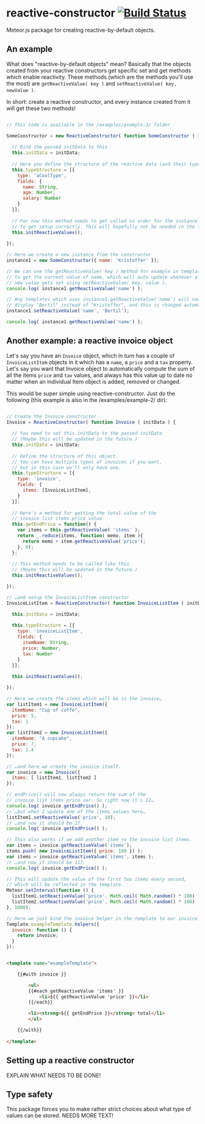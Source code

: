 # reactive-constructor [![Build Status](https://travis-ci.org/krstffr/reactive-constructor.svg)](https://travis-ci.org/krstffr/reactive-constructor)

Meteor.js package for creating reactive-by-default objects.

## An example

What does "reactive-by-default objects" mean? Basically that the objects created from your reactive constructors get specific set and get methods which enable reactivity. These methods (which are the methods you'll use the most) are ```getReactiveValue( key )``` and ```setReactiveValue( key, newValue )```.

In short: create a reactive constructor, and every instance created from it will get these two methods!

```javascript

// This code is available in the /examples/example-3/ folder

SomeConstructor = new ReactiveConstructor( function SomeConstructor ( initData ) {
  
  // Bind the passed initData to this
  this.initData = initData;
  
  // Here you define the structure of the reactive data (and their types!)
  this.typeStructure = [{
    type: 'aCoolType',
    fields: {
      name: String,
      age: Number,
      salary: Number
    }
  }];
  
  // For now this method needs to get called in order for the instance
  // to get setup correctly. This will hopefully not be needed in the future.
  this.initReactiveValues();
  
});

// Here we create a new instance from the constructor
instance1 = new SomeConstructor({ name: 'Kristoffer' });

// We can use the getReactiveValue( key ) method for example in templates
// to get the current value of name, which will auto update whenever a
// new value gets set using setReactiveValue( key, value ).
console.log( instance1.getReactiveValue('name') );

// Any templates which uses instance1.getReactiveValue('name') will now
// display "Bertil" instead of "Kristoffer", and this is changed automatically.
instance1.setReactiveValue('name', 'Bertil');

console.log( instance1.getReactiveValue('name') );

```

## Another example: a reactive invoice object

Let's say you have an ```Invoice``` object, which in turn has a couple of ```InvoiceListItem``` objects in it which has a ```name```, a ```price``` and a ```tax``` property. Let's say you want that Invoice object to automatically compute the sum of all the items ```price``` and ```tax``` values, and always has this value up to date no matter when an individual Item object is added, removed or changed. 

This would be super simple using reactive-constructor. Just do the following (this example is also in the /examples/example-2/ dir):

```javascript

// Create the Invoice constructor
Invoice = ReactiveConstructor( function Invoice ( initData ) {
  
  // You need to set this.initData to the passed initData
  // (Maybe this will be updated in the future.)
  this.initData = initData;
  
  // Define the structure of this object.
  // You can have multiple types of invoices if you want,
  // but in this case we'll only have one.
  this.typeStructure = [{
    type: 'invoice',
    fields: {
      items: [InvoiceListItem],
    }
  }];
  
  // Here's a method for getting the total value of the
  // invoice list items price value
  this.getEndPrice = function() {
    var items = this.getReactiveValue( 'items' );
    return _.reduce(items, function( memo, item ){
      return memo + item.getReactiveValue('price');
    }, 0);
  };
  
  // This method needs to be called like this.
  // (Maybe this will be updated in the future.)
  this.initReactiveValues();

});

// …and setup the InvoiceListItem constructor
InvoiceListItem = ReactiveConstructor( function InvoiceListItem ( initData ) {

  this.initData = initData;
  
  this.typeStructure = [{
    type: 'invoiceListItem',
    fields: {
      itemName: String,
      price: Number,
      tax: Number
    }
  }];
  
  this.initReactiveValues();

});

// Here we create the items which will be in the invoice…
var listItem1 = new InvoiceListItem({
  itemName: "Cup of coffe",
  price: 5,
  tax: 1
});
var listItem2 = new InvoiceListItem({
  itemName: "A cupcake",
  price: 7,
  tax: 1.4
});

// …and here we create the invoice itself.
var invoice = new Invoice({
  items: [ listItem1, listItem2 ]
});

// endPrice() will now always return the sum of the 
// invoice list items price var. So right now it's 12…
console.log( invoice.getEndPrice() );
// …but when I update one of the items values here…
listItem1.setReactiveValue('price', 10);
// …and now it should be 17.
console.log( invoice.getEndPrice() );

// This also works if we add another item to the invoice list items.
var items = invoice.getReactiveValue('items');
items.push( new InvoiceListItem({ price: 100 }) );
var items = invoice.getReactiveValue('items', items );
// …and now it should be 117.
console.log( invoice.getEndPrice() );

// This will update the value of the first two items every second,
// which will be reflected in the template.
Meteor.setInterval(function () {
  listItem1.setReactiveValue('price', Math.ceil( Math.random() * 100) );
  listItem2.setReactiveValue('price', Math.ceil( Math.random() * 100) );
}, 1000);

// Here we just bind the invoice helper in the template to our invoice
Template.exampleTemplate.helpers({
  invoice: function () {
    return invoice;
  }
});

```

```HTML

<template name="exampleTemplate">

	{{#with invoice }}

		<ul>
		{{#each getReactiveValue 'items' }}
			<li>${{ getReactiveValue 'price' }}</li>
		{{/each}}

		<li><strong>${{ getEndPrice }}</strong> total</li>
		</ul>

	{{/with}}
	
</template>

```

## Setting up a reactive constructor

EXPLAIN WHAT NEEDS TO BE DONE!

## Type safety

This package forces you to make rather strict choices about what type of values can be stored.
NEEDS MORE TEXT!
